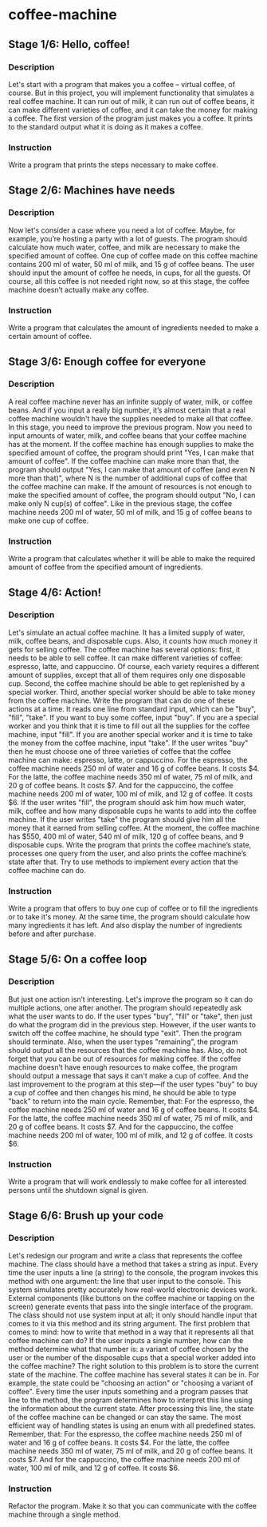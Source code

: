 # coffee-machine
## Stage 1/6: Hello, coffee! 

### Description
Let's start with a program that makes you a coffee – virtual coffee, of course. But in this project, you will implement functionality that simulates 
a real coffee machine. It can run out of milk, it can run out of coffee beans, it can make different varieties of coffee, and it can take the money 
for making a coffee.
The first version of the program just makes you a coffee. It prints to the standard output what it is doing as it makes a coffee.

### Instruction
Write a program that prints the steps necessary to make coffee.

## Stage 2/6: Machines have needs

### Description
Now let's consider a case where you need a lot of coffee. Maybe, for example, you’re hosting a party with a lot of guests. 
The program should calculate how much water, coffee, and milk are necessary to make the specified amount of coffee. 
One cup of coffee made on this coffee machine contains 200 ml of water, 50 ml of milk, and 15 g of coffee beans.
The user should input the amount of coffee he needs, in cups, for all the guests.
Of course, all this coffee is not needed right now, so at this stage, the coffee machine doesn’t actually make any coffee.

### Instruction
Write a program that calculates the amount of ingredients needed to make a certain amount of coffee.

## Stage 3/6: Enough coffee for everyone

### Description
A real coffee machine never has an infinite supply of water, milk, or coffee beans. And if you input a really big number, 
it’s almost certain that a real coffee machine wouldn't have the supplies needed to make all that coffee.
In this stage, you need to improve the previous program. Now you need to input amounts of water, milk, and coffee beans that your coffee machine 
has at the moment.
If the coffee machine has enough supplies to make the specified amount of coffee, the program should print "Yes, I can make that amount of coffee". 
If the coffee machine can make more than that, the program should output "Yes, I can make that amount of coffee (and even N more than that)", 
where N is the number of additional cups of coffee that the coffee machine can make. If the amount of resources is not enough to make the specified 
amount of coffee, the program should output "No, I can make only N cup(s) of coffee".
Like in the previous stage, the coffee machine needs 200 ml of water, 50 ml of milk, and 15 g of coffee beans to make one cup of coffee.

### Instruction
Write a program that calculates whether it will be able to make the required amount of coffee from the specified amount of ingredients.

## Stage 4/6: Action!

### Description
Let's simulate an actual coffee machine. It has a limited supply of water, milk, coffee beans, and disposable cups. Also, it counts how much money 
it gets for selling coffee. The coffee machine has several options: first, it needs to be able to sell coffee. It can make different varieties of coffee: 
espresso, latte, and cappuccino. Of course, each variety requires a different amount of supplies, except that all of them requires only one disposable cup.
Second, the coffee machine should be able to get replenished by a special worker. Third, another special worker should be able to take money from the coffee 
machine.
Write the program that can do one of these actions at a time. It reads one line from standard input, which can be "buy", "fill", "take". If you want to buy 
some coffee, input "buy". If you are a special worker and you think that it is time to fill out all the supplies for the coffee machine, input "fill". 
If you are another special worker and it is time to take the money from the coffee machine, input "take".
If the user writes "buy" then he must choose one of three varieties of coffee that the coffee machine can make: espresso, latte, or cappuccino.
For the espresso, the coffee machine needs 250 ml of water and 16 g of coffee beans. It costs $4.
For the latte, the coffee machine needs 350 ml of water, 75 ml of milk, and 20 g of coffee beans. It costs $7.
And for the cappuccino, the coffee machine needs 200 ml of water, 100 ml of milk, and 12 g of coffee. It costs $6.
If the user writes "fill", the program should ask him how much water, milk, coffee and how many disposable cups he wants to add into the coffee machine.
If the user writes "take" the program should give him all the money that it earned from selling coffee.
At the moment, the coffee machine has $550, 400 ml of water, 540 ml of milk, 120 g of coffee beans, and 9 disposable cups.
Write the program that prints the coffee machine’s state, processes one query from the user, and also prints the coffee machine’s state after that. Try to use 
methods to implement every action that the coffee machine can do.

### Instruction
Write a program that offers to buy one cup of coffee or to fill the ingredients or to take it's money. At the same time, the program should calculate how many 
ingredients it has left. And also display the number of ingredients before and after purchase.

## Stage 5/6: On a coffee loop

### Description
But just one action isn’t interesting. Let's improve the program so it can do multiple actions, one after another. The program should repeatedly ask what the 
user wants to do. If the user types "buy", "fill" or "take", then just do what the program did in the previous step. However, if the user wants to switch off 
the coffee machine, he should type "exit". Then the program should terminate. Also, when the user types "remaining", the program should output all the resources 
that the coffee machine has.
Also, do not forget that you can be out of resources for making coffee. If the coffee machine doesn’t have enough resources to make coffee, the program should 
output a message that says it can't make a cup of coffee.
And the last improvement to the program at this step—if the user types "buy" to buy a cup of coffee and then changes his mind, he should be able to type "back" 
to return into the main cycle.
Remember, that:
For the espresso, the coffee machine needs 250 ml of water and 16 g of coffee beans. It costs $4.
For the latte, the coffee machine needs 350 ml of water, 75 ml of milk, and 20 g of coffee beans. It costs $7.
And for the cappuccino, the coffee machine needs 200 ml of water, 100 ml of milk, and 12 g of coffee. It costs $6.

### Instruction
Write a program that will work endlessly to make coffee for all interested persons until the shutdown signal is given.

## Stage 6/6: Brush up your code

### Description
Let's redesign our program and write a class that represents the coffee machine. The class should have a method that takes a string as input. Every time the 
user inputs a line (a string) to the console, the program invokes this method with one argument: the line that user input to the console. This system simulates 
pretty accurately how real-world electronic devices work. External components (like buttons on the coffee machine or tapping on the screen) generate events that
pass into the single interface of the program.
The class should not use system input at all; it only should handle input that comes to it via this method and its string argument.
The first problem that comes to mind: how to write that method in a way that it represents all that coffee machine can do? If the user inputs a single number, 
how can the method determine what that number is: a variant of coffee chosen by the user or the number of the disposable cups that a special worker added into 
the coffee machine?
The right solution to this problem is to store the current state of the machine. The coffee machine has several states it can be in. For example, the state could
be "choosing an action" or "choosing a variant of coffee". Every time the user inputs something and a program passes that line to the method, the program 
determines how to interpret this line using the information about the current state. After processing this line, the state of the coffee machine can be 
changed or can stay the same. The most efficient way of handling states is using an enum with all predefined states.
Remember, that:
For the espresso, the coffee machine needs 250 ml of water and 16 g of coffee beans. It costs $4.
For the latte, the coffee machine needs 350 ml of water, 75 ml of milk, and 20 g of coffee beans. It costs $7.
And for the cappuccino, the coffee machine needs 200 ml of water, 100 ml of milk, and 12 g of coffee. It costs $6.

### Instruction
Refactor the program. Make it so that you can communicate with the coffee machine through a single method.
